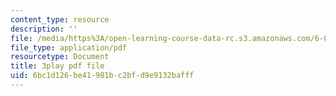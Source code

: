 ```yaml
---
content_type: resource
description: ''
file: /media/https%3A/open-learning-course-data-rc.s3.amazonaws.com/6-042j-mathematics-for-computer-science-spring-2015/6bc1d126be41981bc2bfd9e9132bafff_juGgfHsO-xM.pdf
file_type: application/pdf
resourcetype: Document
title: 3play pdf file
uid: 6bc1d126-be41-981b-c2bf-d9e9132bafff
---
```

